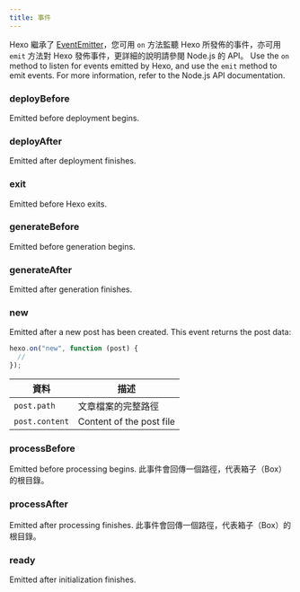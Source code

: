 ```yaml
---
title: 事件
---
```


Hexo 繼承了 [EventEmitter][]，您可用 `on` 方法監聽 Hexo 所發佈的事件，亦可用 `emit` 方法對 Hexo 發佈事件，更詳細的說明請參閱 Node.js 的 API。 Use the `on` method to listen for events emitted by Hexo, and use the `emit` method to emit events. For more information, refer to the Node.js API documentation.

### deployBefore

Emitted before deployment begins.

### deployAfter

Emitted after deployment finishes.

### exit

Emitted before Hexo exits.

### generateBefore

Emitted before generation begins.

### generateAfter

Emitted after generation finishes.

### new

Emitted after a new post has been created. This event returns the post data:

```js
hexo.on("new", function (post) {
  //
});
```

| 資料             | 描述                       |
| -------------- | ------------------------ |
| `post.path`    | 文章檔案的完整路徑                |
| `post.content` | Content of the post file |

### processBefore

Emitted before processing begins. 此事件會回傳一個路徑，代表箱子（Box）的根目錄。

### processAfter

Emitted after processing finishes. 此事件會回傳一個路徑，代表箱子（Box）的根目錄。

### ready

Emitted after initialization finishes.

[EventEmitter]: https://nodejs.org/dist/latest/docs/api/events.html
